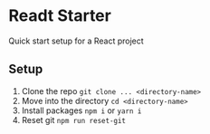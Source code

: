 # Readt Starter
Quick start setup for a React project

## Setup
1. Clone the repo
`git clone ... <directory-name>`
1. Move into the directory
`cd <directory-name>`
1. Install packages
`npm i` or `yarn i`
1. Reset git
`npm run reset-git`

